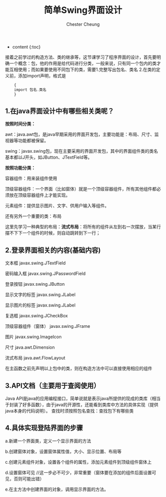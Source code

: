 ﻿---
layout: post
title:  "简单Swing界面设计"
categories: Java
tags:  Java Swing
author: Chester Cheung
---

* content
{:toc}


接着之前学过的构造方法、类的继承等，这节课学习了程序界面的设计，首先要明确一个概念：包，他的作用是给代码进行分类，一般来说，只有同一个包内的类才能互相使用；而如果要使用不同包下的类，需要1.完整写出包名、类名 2.在类的定义前，添加import声明，格式是


```php
	{
	import 包名.类名
	}
```


## 1.在java界面设计中有哪些相关类呢？



**按照时间分类：**



awt：java.awt包，是java早期采用的界面开发包，主要功能是：布局、尺寸、监视器等功能都被保留。


swing：javax.swing包，现在主要采用的界面开发包，其中的界面组件类的类名基本都以J开头，如JButton、JTextField等。



**按照功能分类：**


容器组件：用来装组件使用


顶级容器组件：一个界面（比如窗体）就是一个顶级容器组件，所有其他组件都必须放在顶级容器组件上才能实现。


元素组件：提供显示图片、文字、供用户输入等组件。


还有另外一个重要的类：布局


这里先学习一种典型的布局：**流式布局**：将所有的组件从左到右一次摆放，当某行摆不下下一个组件的时候，则自动跳转到下一行；



## 2.登录界面相关的内容(基础内容)

文本框	javax.swing.JTextField

密码输入框	javax.swing.JPasswordField

登录按钮	javax.swing.JButton

显示文字的标签	javax.swing.JLabel

显示图片的标签	javax.swing.JLabel

复选框	javax.swing.JCheckBox

顶级容器组件（窗体）	javax.swing.JFrame

图片	javax.swing.ImageIcon

尺寸	java.awt.Dimension

流式布局	java.awt.FlowLayout


在主函数之前先声明以上包中的类，则在构造方法中可以直接使用相应的组件



## 3.API文档（主要用于查阅使用）


Java API是java的应用编程接口，简单说就是表示java所提供的现成的类库（相当于封装了好多函数），由于java的开源性，还能看到类库中方法的具体实现（提供java本身的代码说明）。
查找时须按照包名查找：查找包下有哪些类


## 4.具体实现登陆界面的步骤


a.新建一个界面类，定义一个显示界面的方法


b.创建窗体对象，设置窗体属性值，大小、显示位置、布局等


c.创建元素组件对象，设置各个组件的属性，添加元素组件到顶级组件窗体上


d.设置窗体可见	//这一步必不可少，非常重要（窗体要在添加的组件后面设置可见，否则可能出错）


e.在主方法中创建界面的对象，调用显示界面的方法。